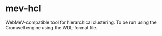 # mev-hcl

WebMeV-compatible tool for hierarchical clustering. To be run using the Cromwell engine using the WDL-format file.
